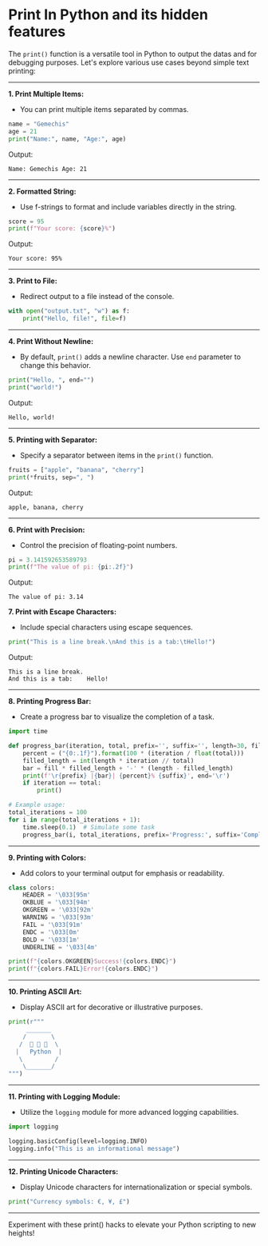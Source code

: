 # Print In Python and its hidden features

The `print()` function is a versatile tool in Python to output the datas and for debugging purposes. Let's explore various use cases beyond simple text printing:

---

**1. Print Multiple Items:**
   - You can print multiple items separated by commas.
   ```python
   name = "Gemechis"
   age = 21
   print("Name:", name, "Age:", age)
   ```
   Output:
   ```
   Name: Gemechis Age: 21
   ```

---

**2. Formatted String:**
   - Use f-strings to format and include variables directly in the string.
   ```python
   score = 95
   print(f"Your score: {score}%")
   ```
   Output:
   ```
   Your score: 95%
   ```

---

**3. Print to File:**
   - Redirect output to a file instead of the console.
   ```python
   with open("output.txt", "w") as f:
       print("Hello, file!", file=f)
   ```

---

**4. Print Without Newline:**
- By default, `print()` adds a newline character. Use `end` parameter to change this behavior.
```python
print("Hello, ", end="")
print("world!")
```
Output:
```
Hello, world!
```

---

**5. Printing with Separator:**
- Specify a separator between items in the `print()` function.
```python
fruits = ["apple", "banana", "cherry"]
print(*fruits, sep=", ")
```
Output:
```
apple, banana, cherry
```

---

**6. Print with Precision:**
- Control the precision of floating-point numbers.
```python
pi = 3.141592653589793
print(f"The value of pi: {pi:.2f}")
```
Output:
```
The value of pi: 3.14
```

**7. Print with Escape Characters:**
- Include special characters using escape sequences.
```python
print("This is a line break.\nAnd this is a tab:\tHello!")
```
Output:
```
This is a line break.
And this is a tab:    Hello!
```

---

**8. Printing Progress Bar:**
   - Create a progress bar to visualize the completion of a task.
```python
import time

def progress_bar(iteration, total, prefix='', suffix='', length=30, fill='█'):
    percent = ("{0:.1f}").format(100 * (iteration / float(total)))
    filled_length = int(length * iteration // total)
    bar = fill * filled_length + '-' * (length - filled_length)
    print(f'\r{prefix} |{bar}| {percent}% {suffix}', end='\r')
    if iteration == total:
        print()

# Example usage:
total_iterations = 100
for i in range(total_iterations + 1):
    time.sleep(0.1)  # Simulate some task
    progress_bar(i, total_iterations, prefix='Progress:', suffix='Complete', length=50)
```

---

**9. Printing with Colors:**
- Add colors to your terminal output for emphasis or readability.
```python
class colors:
    HEADER = '\033[95m'
    OKBLUE = '\033[94m'
    OKGREEN = '\033[92m'
    WARNING = '\033[93m'
    FAIL = '\033[91m'
    ENDC = '\033[0m'
    BOLD = '\033[1m'
    UNDERLINE = '\033[4m'

print(f"{colors.OKGREEN}Success!{colors.ENDC}")
print(f"{colors.FAIL}Error!{colors.ENDC}")
```

---

**10. Printing ASCII Art:**
 - Display ASCII art for decorative or illustrative purposes.
 ```python
 print(r"""
      _______
     /       \
    /  🐍 🐍 🐍  \
   |   Python  |
    \         /
     \_______/
 """)
 ```

---

**11. Printing with Logging Module:**
 - Utilize the `logging` module for more advanced logging capabilities.
 ```python
 import logging

 logging.basicConfig(level=logging.INFO)
 logging.info("This is an informational message")
 ```

---

**12. Printing Unicode Characters:**
 - Display Unicode characters for internationalization or special symbols.
 ```python
 print("Currency symbols: €, ¥, £")
 ```

---

Experiment with these print() hacks to elevate your Python scripting to new heights!
